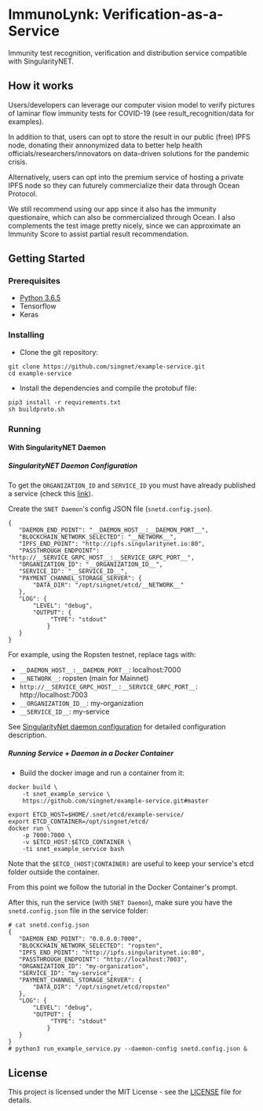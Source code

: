 # ImmunoLynk: Verification-as-a-Service
  
Immunity test recognition, verification and distribution service compatible with SingularityNET. 

## How it works 

Users/developers can leverage our computer vision model to verify pictures of laminar flow immunity tests for COVID-19 (see result_recognition/data for examples).

In addition to that, users can opt to store the result in our public (free) IPFS node, donating their annonymized data to better help health officials/researchers/innovators on data-driven solutions for the pandemic crisis.

Alternatively, users can opt into the premium service of hosting a private IPFS node so they can futurely commercialize their data through Ocean Protocol.

We still recommend using our app since it also has the immunity questionaire, which can also be commercialized through Ocean. I also complements the test image pretty nicely, since we can approximate an Immunity Score to assist partial result recommendation.

## Getting Started

### Prerequisites

* [Python 3.6.5](https://www.python.org/downloads/release/python-365/)
* Tensorflow 
* Keras

### Installing

* Clone the git repository:

```
git clone https://github.com/singnet/example-service.git
cd example-service
```

* Install the dependencies and compile the protobuf file:

```
pip3 install -r requirements.txt
sh buildproto.sh
```

### Running

#### With SingularityNET Daemon

##### SingularityNET Daemon Configuration

To get the `ORGANIZATION_ID` and `SERVICE_ID` you must have already published a service 
(check this [link](https://dev.singularitynet.io/tutorials/publish/)).

Create the `SNET Daemon`'s config JSON file (`snetd.config.json`).

```
{
   "DAEMON_END_POINT": "__DAEMON_HOST__:__DAEMON_PORT__",
   "BLOCKCHAIN_NETWORK_SELECTED": "__NETWORK__",
   "IPFS_END_POINT": "http://ipfs.singularitynet.io:80",
   "PASSTHROUGH_ENDPOINT": "http://__SERVICE_GRPC_HOST__:__SERVICE_GRPC_PORT__",
   "ORGANIZATION_ID": "__ORGANIZATION_ID__",
   "SERVICE_ID": "__SERVICE_ID__",
   "PAYMENT_CHANNEL_STORAGE_SERVER": {
       "DATA_DIR": "/opt/singnet/etcd/__NETWORK__"
   },
   "LOG": {
       "LEVEL": "debug",
       "OUTPUT": {
            "TYPE": "stdout"
           }
   }
}
```

For example, using the Ropsten testnet, replace tags with:

- `__DAEMON_HOST__:__DAEMON_PORT__`: localhost:7000
- `__NETWORK__`: ropsten (main for Mainnet)
- `http://__SERVICE_GRPC_HOST__:__SERVICE_GRPC_PORT__`: http://localhost:7003
- `__ORGANIZATION_ID__`: my-organization
- `__SERVICE_ID__`: my-service

See [SingularityNet daemon configuration](https://github.com/singnet/snet-daemon/blob/master/README.md#configuration) for detailed configuration description.

##### Running Service + Daemon in a Docker Container

* Build the docker image and run a container from it:

```
docker build \
    -t snet_example_service \
    https://github.com/singnet/example-service.git#master

export ETCD_HOST=$HOME/.snet/etcd/example-service/
export ETCD_CONTAINER=/opt/singnet/etcd/
docker run \
    -p 7000:7000 \
    -v $ETCD_HOST:$ETCD_CONTAINER \
    -ti snet_example_service bash
```

Note that the `$ETCD_(HOST|CONTAINER)` are useful to keep your service's etcd folder outside the container.

From this point we follow the tutorial in the Docker Container's prompt.

After this, run the service (with `SNET Daemon`), make sure you have the `snetd.config.json` file in the service folder:

```
# cat snetd.config.json
{
   "DAEMON_END_POINT": "0.0.0.0:7000",
   "BLOCKCHAIN_NETWORK_SELECTED": "ropsten",
   "IPFS_END_POINT": "http://ipfs.singularitynet.io:80",
   "PASSTHROUGH_ENDPOINT": "http://localhost:7003",
   "ORGANIZATION_ID": "my-organization",
   "SERVICE_ID": "my-service",
   "PAYMENT_CHANNEL_STORAGE_SERVER": {
       "DATA_DIR": "/opt/singnet/etcd/ropsten"
   },
   "LOG": {
       "LEVEL": "debug",
       "OUTPUT": {
            "TYPE": "stdout"
           }
   }
}
# python3 run_example_service.py --daemon-config snetd.config.json &
```

## License

This project is licensed under the MIT License - see the
[LICENSE](https://github.com/singnet/example-service/blob/master/LICENSE) file for details.
